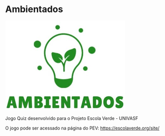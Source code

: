 # Ambientados

![Ambientados](/img/logo_amb_corte.jpg)

Jogo Quiz desenvolvido para o Projeto Escola Verde - UNIVASF


O jogo pode ser acessado na página do PEV:
<https://escolaverde.org/site/>
